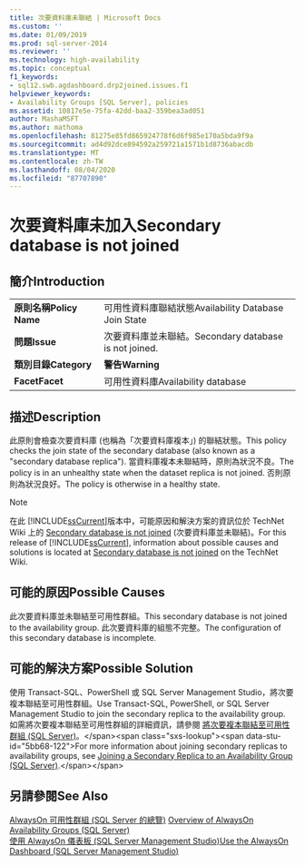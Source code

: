 ```yaml
---
title: 次要資料庫未聯結 | Microsoft Docs
ms.custom: ''
ms.date: 01/09/2019
ms.prod: sql-server-2014
ms.reviewer: ''
ms.technology: high-availability
ms.topic: conceptual
f1_keywords:
- sql12.swb.agdashboard.drp2joined.issues.f1
helpviewer_keywords:
- Availability Groups [SQL Server], policies
ms.assetid: 10817e5e-75fa-42dd-baa2-359bea3ad051
author: MashaMSFT
ms.author: mathoma
ms.openlocfilehash: 81275e85fd865924778f6d6f985e170a5bda9f9a
ms.sourcegitcommit: ad4d92dce894592a259721a1571b1d8736abacdb
ms.translationtype: MT
ms.contentlocale: zh-TW
ms.lasthandoff: 08/04/2020
ms.locfileid: "87707890"
---
```

# <a name="secondary-database-is-not-joined"></a><span data-ttu-id="5bb68-102">次要資料庫未加入</span><span class="sxs-lookup"><span data-stu-id="5bb68-102">Secondary database is not joined</span></span>
    
## <a name="introduction"></a><span data-ttu-id="5bb68-103">簡介</span><span class="sxs-lookup"><span data-stu-id="5bb68-103">Introduction</span></span>  
  
|||  
|-|-|  
|<span data-ttu-id="5bb68-104">**原則名稱**</span><span class="sxs-lookup"><span data-stu-id="5bb68-104">**Policy Name**</span></span>|<span data-ttu-id="5bb68-105">可用性資料庫聯結狀態</span><span class="sxs-lookup"><span data-stu-id="5bb68-105">Availability Database Join State</span></span>|  
|<span data-ttu-id="5bb68-106">**問題**</span><span class="sxs-lookup"><span data-stu-id="5bb68-106">**Issue**</span></span>|<span data-ttu-id="5bb68-107">次要資料庫並未聯結。</span><span class="sxs-lookup"><span data-stu-id="5bb68-107">Secondary database is not joined.</span></span>|  
|<span data-ttu-id="5bb68-108">**類別目錄**</span><span class="sxs-lookup"><span data-stu-id="5bb68-108">**Category**</span></span>|<span data-ttu-id="5bb68-109">**警告**</span><span class="sxs-lookup"><span data-stu-id="5bb68-109">**Warning**</span></span>|  
|<span data-ttu-id="5bb68-110">**Facet**</span><span class="sxs-lookup"><span data-stu-id="5bb68-110">**Facet**</span></span>|<span data-ttu-id="5bb68-111">可用性資料庫</span><span class="sxs-lookup"><span data-stu-id="5bb68-111">Availability database</span></span>|  
  
## <a name="description"></a><span data-ttu-id="5bb68-112">描述</span><span class="sxs-lookup"><span data-stu-id="5bb68-112">Description</span></span>  
 <span data-ttu-id="5bb68-113">此原則會檢查次要資料庫 (也稱為「次要資料庫複本」) 的聯結狀態。</span><span class="sxs-lookup"><span data-stu-id="5bb68-113">This policy checks the join state of the secondary database (also known as a "secondary database replica").</span></span> <span data-ttu-id="5bb68-114">當資料庫複本未聯結時，原則為狀況不良。</span><span class="sxs-lookup"><span data-stu-id="5bb68-114">The policy is in an unhealthy state when the dataset replica is not joined.</span></span> <span data-ttu-id="5bb68-115">否則原則為狀況良好。</span><span class="sxs-lookup"><span data-stu-id="5bb68-115">The policy is otherwise in a healthy state.</span></span>  
  
> [!NOTE]  
>  <span data-ttu-id="5bb68-116">在此 [!INCLUDE[ssCurrent](../../../includes/sscurrent-md.md)]版本中，可能原因和解決方案的資訊位於 TechNet Wiki 上的 [Secondary database is not joined](https://go.microsoft.com/fwlink/p/?LinkId=220862) (次要資料庫並未聯結)。</span><span class="sxs-lookup"><span data-stu-id="5bb68-116">For this release of [!INCLUDE[ssCurrent](../../../includes/sscurrent-md.md)], information about possible causes and solutions is located at [Secondary database is not joined](https://go.microsoft.com/fwlink/p/?LinkId=220862) on the TechNet Wiki.</span></span>  
  
## <a name="possible-causes"></a><span data-ttu-id="5bb68-117">可能的原因</span><span class="sxs-lookup"><span data-stu-id="5bb68-117">Possible Causes</span></span>  
 <span data-ttu-id="5bb68-118">此次要資料庫並未聯結至可用性群組。</span><span class="sxs-lookup"><span data-stu-id="5bb68-118">This secondary database is not joined to the availability group.</span></span> <span data-ttu-id="5bb68-119">此次要資料庫的組態不完整。</span><span class="sxs-lookup"><span data-stu-id="5bb68-119">The configuration of this secondary database is incomplete.</span></span>  
  
## <a name="possible-solution"></a><span data-ttu-id="5bb68-120">可能的解決方案</span><span class="sxs-lookup"><span data-stu-id="5bb68-120">Possible Solution</span></span>  
 <span data-ttu-id="5bb68-121">使用 Transact-SQL、PowerShell 或 SQL Server Management Studio，將次要複本聯結至可用性群組。</span><span class="sxs-lookup"><span data-stu-id="5bb68-121">Use Transact-SQL, PowerShell, or SQL Server Management Studio to join the secondary replica to the availability group.</span></span> <span data-ttu-id="5bb68-122">如需將次要複本聯結至可用性群組的詳細資訊，請參閱 [將次要複本聯結至可用性群組 (SQL Server)](https://msdn.microsoft.com/library/ff878473\(en-us,SQL.110\).aspx)。</span><span class="sxs-lookup"><span data-stu-id="5bb68-122">For more information about joining secondary replicas to availability groups, see [Joining a Secondary Replica to an Availability Group (SQL Server)](https://msdn.microsoft.com/library/ff878473\(en-us,SQL.110\).aspx).</span></span>  
  
## <a name="see-also"></a><span data-ttu-id="5bb68-123">另請參閱</span><span class="sxs-lookup"><span data-stu-id="5bb68-123">See Also</span></span>  
 <span data-ttu-id="5bb68-124">[AlwaysOn 可用性群組 &#40;SQL Server 的總覽&#41;](overview-of-always-on-availability-groups-sql-server.md) </span><span class="sxs-lookup"><span data-stu-id="5bb68-124">[Overview of AlwaysOn Availability Groups &#40;SQL Server&#41;](overview-of-always-on-availability-groups-sql-server.md) </span></span>  
 [<span data-ttu-id="5bb68-125">使用 AlwaysOn 儀表板 &#40;SQL Server Management Studio&#41;</span><span class="sxs-lookup"><span data-stu-id="5bb68-125">Use the AlwaysOn Dashboard &#40;SQL Server Management Studio&#41;</span></span>](use-the-always-on-dashboard-sql-server-management-studio.md)  
  
  
